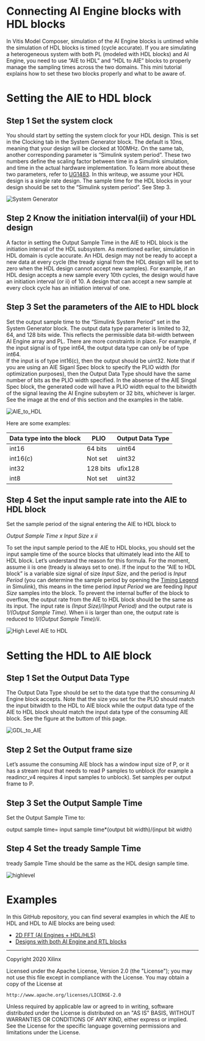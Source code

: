 # Connecting AI Engine blocks with HDL blocks
In Vitis Model Composer, simulation of the AI Engine blocks is untimed while the simulation of HDL blocks is timed (cycle accurate). 
If you are simulating a heterogeneous system with both PL (modeled with HDL blocks) and AI Engine, you need to use “AIE to HDL” and “HDL to AIE” blocks to properly 
manage the sampling times across the two domains. This mini tutorial explains how to set these two blocks properly and what to be aware of.

# Setting the AIE to HDL block 
## Step 1 Set the system clock
You should start by setting the system clock for your HDL design. This is set in the Clocking tab in the System Generator block. 
The default is 10ns, meaning that your design will be clocked at 100MHz. On the same tab, another corresponding parameter is “Simulink system period”. 
These two numbers define the scaling factor between time in a Simulink simulation, and time in the actual hardware implementation. 
To learn more about these two parameters, refer to [UG1483](https://www.xilinx.com/support/documentation/sw_manuals/xilinx2021_1/ug1483-model-composer-sys-gen-user-guide.pdf). 
In this writeup, we assume your HDL design is a single rate design. The sample time for the HDL blocks in your design should be set to the “Simulink system period”. See Step 3.

![System Generator](images/system_generator.png)

## Step 2 Know the initiation interval(ii) of your HDL design
A factor in setting the Output Sample Time in the AIE to HDL block is the initiation interval of the HDL subsystem. 
As mentioned earlier, simulation in HDL domain is cycle accurate. 
An HDL design may not be ready to accept a new data at every cycle (the tready signal from the HDL design will be set to zero when the HDL design cannot accept new samples). 
For example, if an HDL design accepts a new sample every 10th cycles, the design would have an initiation interval (or ii) of 10. A design that can accept a new sample at every clock cycle has an initiation interval of one.

## Step 3 Set the parameters of the AIE to HDL block
Set the output sample time to the “Simulink System Period” set in the System Generator block. 
The output data type parameter is limited to 32, 64, and 128 bits wide. This reflects the permissible data bit-width between AI Engine array and PL. 
There are more constraints in place. For example, if the input signal is of type int64, the output data type can only be of type int64.  
If the input is of type int16(c), then the output should be uint32. Note that if you are using an AIE Siganl Spec block to specify the PLIO width (for optimization purposes), then the Output Data Type should have the same number of bits as the PLIO width specified. In the absense of the AIE Singal Spec block, the generated code will have a PLIO width equal to the bitwidth of the signal leaving the AI Engine subsytem or 32 bits, whichever is larger. See the image at the end of this section and the examples in the table.  

![AIE_to_HDL](images/AIE_to_HDL.png)

Here are some examples:

| Data type into the block | PLIO     | Output Data Type |
|--------------------------|----------|------------------|
| int16                    | 64 bits  | uint64           |
| int16(c)                 | Not set  | uint32           |
| int32                    | 128 bits | ufix128          |
| int8                     | Not set  | uint32           |


## Step 4 Set the input sample rate into the AIE to HDL block
Set the sample period of the signal entering the AIE to HDL block to

*Output Sample Time x Input Size x ii*

To set the input sample period to the AIE to HDL blocks, you should set the input sample time of the source blocks that ultimately lead into the AIE to HDL block.
Let’s understand the reason for this formula. 
For the moment, assume ii is one (tready is always set to one). 
If the input to the “AIE to HDL block” is a variable size signal of size *Input Size*, and the period is 
*Input Period* (you can determine the sample period by opening the [Timing Legend](https://www.mathworks.com/help/simulink/ug/how-to-view-sample-time-information.html) in Simulink),
this means in the time period *Input Period* we are feeding *Input Size* samples into the block. 
To prevent the internal buffer of the block to overflow, the output rate from the AIE to HDL block should be the same as its input. 
The input rate is *(Input Size)/(Input Period)* and the output rate is *1/(Output Sample Time)*. When ii is larger than one, the output rate is reduced to *1/(Output Sample Time)/ii*. 

![High Level AIE to HDL](images/high_level2.png)


# Setting the HDL to AIE block 

## Step 1 Set the Output Data Type
The Output Data Type should be set to the data type that the consuming AI Engine block accepts. 
Note that the size you set for the PLIO should match the input bitwidth to the HDL to AIE 
block while the output data type of the AIE to HDL block should match the input data type of the consuming AIE block. See the figure at the buttom of this page.

![GDL_to_AIE](images/HDL_to_AIE.png)

## Step 2 Set the Output frame size
Let’s assume the consuming AIE block has a window input size of P, or it has a 
stream input that needs to read P samples to unblock (for example a readincr_v4 requires 4 input samples to unblock). Set samples per output frame to P.

## Step 3 Set the Output Sample Time
Set the Output Sample Time to:

output sample time= input sample time*(output bit width)/(input bit width)

## Step 4 Set the tready Sample Time
tready Sample Time should be the same as the HDL design sample time.

![highlevel](images/high_level.png)

# Examples
In this GitHub repository, you can find several examples in which the AIE to HDL and HDL to AIE blocks are being used:

* <a href="../../Designs/FFT2D">2D FFT (AI Engines + HDL/HLS) </a>
* <a href="../../AIE_HDL/README.md">Designs with both AI Engine and RTL blocks</a>

--------------
Copyright 2020 Xilinx

Licensed under the Apache License, Version 2.0 (the "License");
you may not use this file except in compliance with the License.
You may obtain a copy of the License at

    http://www.apache.org/licenses/LICENSE-2.0

Unless required by applicable law or agreed to in writing, software
distributed under the License is distributed on an "AS IS" BASIS,
WITHOUT WARRANTIES OR CONDITIONS OF ANY KIND, either express or implied.
See the License for the specific language governing permissions and
limitations under the License.
